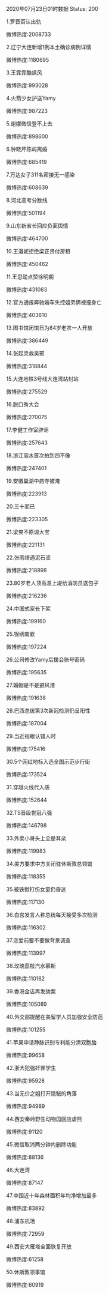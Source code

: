 2020年07月23日01时数据
Status: 200

1.罗晋否认出轨

微博热度:2008733

2.辽宁大连新增1例本土确诊病例详情

微博热度:1180695

3.王霏霏酷飒风

微博热度:993028

4.火箭少女护送Yamy

微博热度:987223

5.谢娜微信登不上去

微博热度:898600

6.钟晓芹陈屿离婚

微博热度:685419

7.万达女子311名密接无一感染

微博热度:608639

8.河北高考分数线

微博热度:501194

9.山东新省长回应负面舆情

微博热度:464700

10.王漫妮拒绝梁正贤付房租

微博热度:450462

11.王思聪点赞徐明朝

微博热度:431083

12.官方通报奔驰婚车失控姐弟俩被撞身亡

微博热度:403610

13.图书馆闭馆日为84岁老农一人开放

微博热度:386449

14.张起灵救吴邪

微博热度:318844

15.大连地铁3号线大连湾站封站

微博热度:275529

16.脱口秀大会

微博热度:270075

17.李健工作室辟谣

微博热度:257643

18.浙江丽水首次拍到四不像

微博热度:247401

19.安徽巢湖中庙寺被淹

微博热度:223913

20.三十而已

微博热度:223305

21.梁爽不原谅大宝

微博热度:221131

22.张雨绮遇泥石流

微博热度:218898

23.80岁老人顶高温上堤给消防员送包子

微博热度:216236

24.中国式家长下架

微博热度:199160

25.锦绣南歌

微博热度:197224

26.公司修改Yamy后援会账号密码

微博热度:195635

27.婚姻是不是避风港

微博热度:191638

28.巴西总统第3次新冠检测仍呈阳性

微博热度:187004

29.当近视眼认错人时

微博热度:175416

30.5个网红地标入选全国示范步行街

微博热度:173524

31.穿越火线代入感

微博热度:152644

32.TS晋级世冠八强

微博热度:146798

33.外卖小哥头上全是耳朵

微博热度:119983

34.美方要求中方关闭驻休斯敦总领馆

微博热度:118355

35.被铁锨打伤女童仍昏迷

微博热度:117130

36.白宫发言人称总统每天接受多次检测

微博热度:116302

37.恋爱前要不要做背景调查

微博热度:113997

38.玫瑰荔枝汽水慕斯

微博热度:110162

39.香港金店再发劫案

微博热度:105089

40.外交部提醒在美留学人员加强安全防范

微博热度:101255

41.苹果申请静脉识别专利能分清双胞胎

微博热度:99658

42.浙大犯强奸罪学生

微博热度:95928

43.当无价之姐打开隐秘的角落

微博热度:94989

44.西安秦岭野生动物园回应虐熊

微博热度:91120

45.微信取消两分钟内删除功能

微博热度:88136

46.大连湾

微博热度:87147

47.中国近十年森林面积年均净增加最多

微博热度:83892

48.浦东机场

微博热度:72959

49.西安大雁塔全面恢复开放

微博热度:61258

50.休斯敦领事馆

微博热度:60919

